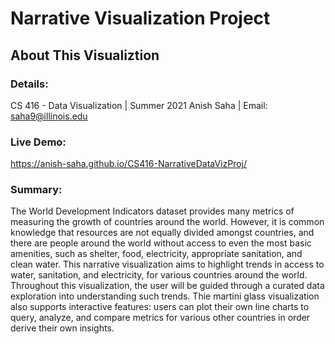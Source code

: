 # Narrative Visualization Project

## About This Visualiztion

### Details:
CS 416 - Data Visualization | Summer 2021
Anish Saha | Email: saha9@illinois.edu

### Live Demo: 
https://anish-saha.github.io/CS416-NarrativeDataVizProj/

### Summary:
The World Development Indicators dataset provides many metrics of measuring the growth of countries around the world. However, it is common knowledge that resources are not equally divided amongst countries, and there are people around the world without access to even the most basic amenities, such as shelter, food, electricity, appropriate sanitation, and clean water. This narrative visualization aims to highlight trends in access to water, sanitation, and electricity, for various countries around the world. Throughout this visualization, the user will be guided through a curated data exploration into understanding such trends. Thie martini glass visualization also supports interactive features: users can plot their own line charts to query, analyze, and compare metrics for various other countries in order derive their own insights. 

